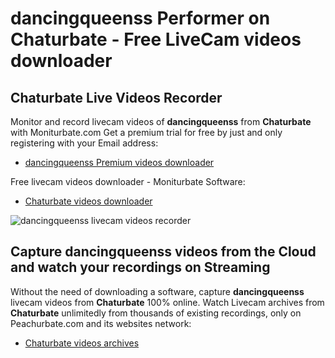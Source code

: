 # dancingqueenss Performer on Chaturbate - Free LiveCam videos downloader

## Chaturbate Live Videos Recorder

Monitor and record livecam videos of **dancingqueenss** from **Chaturbate** with Moniturbate.com
Get a premium trial for free by just and only registering with your Email address:
* [dancingqueenss Premium videos downloader](https://moniturbate.com/request-demo-licence-key.html)

Free livecam videos downloader - Moniturbate Software:
* [Chaturbate videos downloader](https://moniturbate.com/moniturbate-download-software.html)

![dancingqueenss livecam videos recorder](https://peachurnet.com/templates/moniturbate-software.png)


## Capture dancingqueenss videos from the Cloud and watch your recordings on Streaming

Without the need of downloading a software, capture **dancingqueenss** livecam videos from **Chaturbate** 100% online.
Watch Livecam archives from **Chaturbate** unlimitedly from thousands of existing recordings, only on Peachurbate.com and its websites network:
* [Chaturbate videos archives](https://peachurnet.com/)